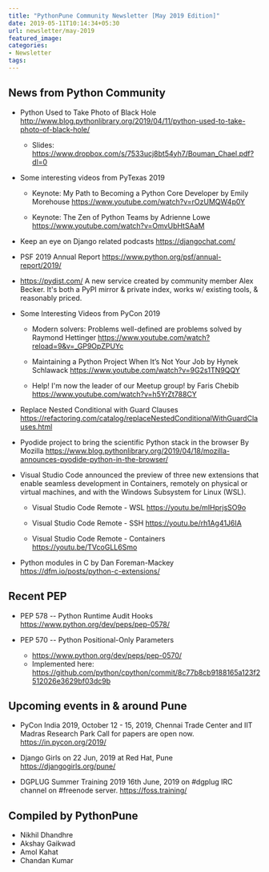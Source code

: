 ```yaml
---
title: "PythonPune Community Newsletter [May 2019 Edition]"
date: 2019-05-11T10:14:34+05:30
url: newsletter/may-2019
featured_image:
categories:
- Newsletter
tags:
---
```


## News from Python Community

* Python Used to Take Photo of Black Hole 
  http://www.blog.pythonlibrary.org/2019/04/11/python-used-to-take-photo-of-black-hole/

  * Slides: 
    https://www.dropbox.com/s/7533ucj8bt54yh7/Bouman_Chael.pdf?dl=0

* Some interesting videos from PyTexas 2019
  * Keynote: My Path to Becoming a Python Core Developer by Emily Morehouse 
    https://www.youtube.com/watch?v=rOzUMQW4p0Y

  * Keynote: The Zen of Python Teams by Adrienne Lowe 
    https://www.youtube.com/watch?v=OmvUbHtSAaM

* Keep an eye on Django related podcasts 
  https://djangochat.com/

* PSF 2019 Annual Report 
  https://www.python.org/psf/annual-report/2019/

*  https://pydist.com/ 
   A new service created by community member Alex Becker.
   It's both a PyPI mirror & private index, works w/ existing tools, & reasonably priced.

* Some Interesting Videos from PyCon 2019
  * Modern solvers: Problems well-defined are problems solved by Raymond Hettinger 
    https://www.youtube.com/watch?reload=9&v=_GP9OpZPUYc

  * Maintaining a Python Project When It’s Not Your Job by Hynek Schlawack 
    https://www.youtube.com/watch?v=9G2s1TN9QQY

  * Help! I'm now the leader of our Meetup group! by Faris Chebib 
    https://www.youtube.com/watch?v=h5YrZt788CY

* Replace Nested Conditional with Guard Clauses 
  https://refactoring.com/catalog/replaceNestedConditionalWithGuardClauses.html

* Pyodide project to bring the scientific Python stack in the browser By Mozilla
  https://www.blog.pythonlibrary.org/2019/04/18/mozilla-announces-pyodide-python-in-the-browser/

* Visual Studio Code announced the preview of three new extensions that enable seamless development in Containers,
  remotely on physical or virtual machines, and with the Windows Subsystem for Linux (WSL).
  * Visual Studio Code Remote - WSL 
    https://youtu.be/mIHprjsSO9o

  * Visual Studio Code Remote - SSH 
    https://youtu.be/rh1Ag41J6IA

  * Visual Studio Code Remote - Containers 
    https://youtu.be/TVcoGLL6Smo

* Python modules in C by Dan Foreman-Mackey 
  https://dfm.io/posts/python-c-extensions/

## Recent PEP

* PEP 578 -- Python Runtime Audit Hooks 
  https://www.python.org/dev/peps/pep-0578/

* PEP 570 -- Python Positional-Only Parameters 
  * https://www.python.org/dev/peps/pep-0570/
  * Implemented here: 
    https://github.com/python/cpython/commit/8c77b8cb9188165a123f2512026e3629bf03dc9b

## Upcoming events in & around Pune

* PyCon India 2019, October 12 - 15, 2019,
  Chennai Trade Center and IIT Madras Research Park
  Call for papers are open now.
  https://in.pycon.org/2019/

* Django Girls on 22 Jun, 2019 at Red Hat, Pune
  https://djangogirls.org/pune/

* DGPLUG Summer Training 2019
  16th June, 2019 on #dgplug IRC channel on #freenode server.
  https://foss.training/

## Compiled by PythonPune
   * Nikhil Dhandhre
   * Akshay Gaikwad
   * Amol Kahat
   * Chandan Kumar

